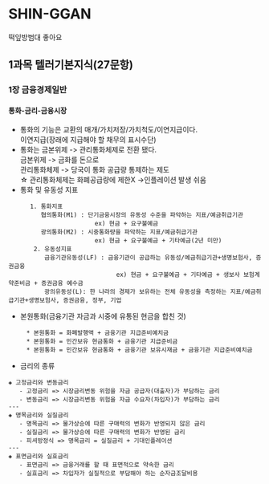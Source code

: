 # SHIN-GGAN
떡잎방범대
좋아요
 
## 1과목 텔러기본지식(27문항)  
### 1장 금융경제일반  
#### 통화-금리-금융시장  
* 통화의 기능은 교환의 매개/가치저장/가치척도/이연지급이다.  
  이연지급(장래에 지급해야 할 채무의 표시수단)  
* 통화는 금본위제 -> 관리통화체제로 전환 됐다.  
  금본위제 -> 금화를 돈으로    
  관리통화체제 -> 당국이 통화 공급량 통제하는 제도  
  ☆ 관리통화체제는 화폐공급량에 제한X ->인플레이션 발생 쉬움  
* 통화 및 유동성 지표  
    
   
```
      1. 통화지표    
         협의통화(M1) : 단기금융시장의 유동성 수준을 파악하는 지표/예금취급기관    
                        ex) 현금 + 요구불예금   
         광의통화(M2) : 시중통화량을 파악하는 지표/예금취급기관  
                        ex) 현금 + 요구불예금 + 기타예금(2년 미만)   
       2. 유동성지표  
          금융기관유동성(LF) : 금융기관이 공급하는 유동성/예금취급기관+생명보험사, 증권금융  
                              ex) 현금 + 요구불예금 + 기타예금 + 생보사 보험계약준비금 + 증권금융 예수금  
          광의유동성(L): 한 나라의 경제가 보유하는 전체 유동성을 측정하는 지표/예금취급기관+생명보험사, 증권금융, 정부, 기업 
```  

   
   - 본원통화(금융기관 자금과 시중에 유통된 현금을 합친 것)  
 ```  
      * 본원통화 = 화폐발행액 + 금융기관 지급준비예치금  
      * 본원통화 = 민간보유 현금통화 + 금융기관 지급준비금  
      * 본원통화 = 민간보유 현금통화 + 금융기관 보유시재금 + 금융기관 지급준비예치금  
 ```  
 * 금리의 종류  
 ```   
 ◈ 고정금리와 변동금리  
    - 고정금리 => 시장금리변동 위험을 자금 공급자(대출자)가 부담하는 금리 
    - 변동금리 => 시장금리변동 위험을 자금 수요자(차입자)가 부담하는 금리  
 ---  
 ◈ 명목금리와 실질금리  
    - 명목금리 => 물가상승에 따른 구매력의 변화가 반영되지 않은 금리  
    - 실질금리 => 물가상승에 따른 구매력의 변화가 반영된 금리  
    - 피셔방정식 => 명목금리 = 실질금리 + 기대인플레이션  
 ---  
 ◈ 표면금리와 실효금리  
    - 표면금리 => 금융거래를 할 때 표면적으로 약속한 금리  
    - 실효금리 => 차입자가 실질적으로 부담해야 하는 순자금조달비용  
 ```
 
